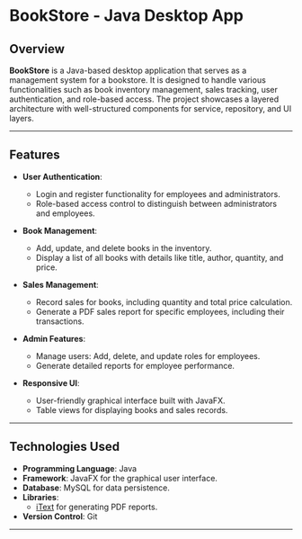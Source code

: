 # BookStore - Java Desktop App

## Overview

**BookStore** is a Java-based desktop application that serves as a management system for a bookstore. It is designed to handle various functionalities such as book inventory management, sales tracking, user authentication, and role-based access. The project showcases a layered architecture with well-structured components for service, repository, and UI layers.

---

## Features

- **User Authentication**:
  - Login and register functionality for employees and administrators.
  - Role-based access control to distinguish between administrators and employees.

- **Book Management**:
  - Add, update, and delete books in the inventory.
  - Display a list of all books with details like title, author, quantity, and price.

- **Sales Management**:
  - Record sales for books, including quantity and total price calculation.
  - Generate a PDF sales report for specific employees, including their transactions.

- **Admin Features**:
  - Manage users: Add, delete, and update roles for employees.
  - Generate detailed reports for employee performance.

- **Responsive UI**:
  - User-friendly graphical interface built with JavaFX.
  - Table views for displaying books and sales records.

---

## Technologies Used

- **Programming Language**: Java
- **Framework**: JavaFX for the graphical user interface.
- **Database**: MySQL for data persistence.
- **Libraries**:
  - [iText](https://itextpdf.com/) for generating PDF reports.
- **Version Control**: Git

---


